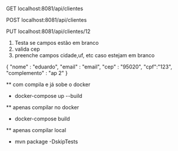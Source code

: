 GET
localhost:8081/api/clientes

POST
localhost:8081/api/clientes

PUT
localhost:8081/api/clientes/12

1) Testa se campos estão em branco
2) valida cep 
3) preenche campos cidade,uf, etc caso estejam em branco

{
"nome" : "eduardo",
"email" : "email",
"cep" : "95020",
"cpf":"123",
"complemento" : "ap 2"
}


** com compila e já sobe o docker
- docker-compose up --build
 
** apenas compilar no docker
- docker-compose build

** apenas compilar local
- mvn package -DskipTests



